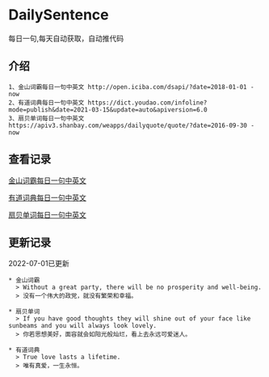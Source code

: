 # DailySentence

每日一句,每天自动获取，自动推代码

## 介绍

```
1、金山词霸每日一句中英文 http://open.iciba.com/dsapi/?date=2018-01-01 - now
2、有道词典每日一句中英文 https://dict.youdao.com/infoline?mode=publish&date=2021-03-15&update=auto&apiversion=6.0
3、扇贝单词每日一句中英文 https://apiv3.shanbay.com/weapps/dailyquote/quote/?date=2016-09-30 - now
```

## 查看记录

[金山词霸每日一句中英文](./data/iciba/)

[有道词典每日一句中英文](./data/youdao/)

[扇贝单词每日一句中英文](./data/shanbay/)

## 更新记录
2022-07-01已更新 
```
* 金山词霸
  > Without a great party, there will be no prosperity and well-being.
  > 没有一个伟大的政党，就没有繁荣和幸福。

* 扇贝单词
  > If you have good thoughts they will shine out of your face like sunbeams and you will always look lovely.
  > 你若思想美好，面容就会如阳光般灿烂，看上去永远可爱迷人。

* 有道词典
  > True love lasts a lifetime.
  > 唯有真爱，一生永恒。

```

